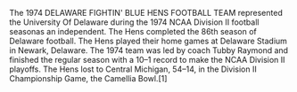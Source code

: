 The 1974 DELAWARE FIGHTIN' BLUE HENS FOOTBALL TEAM represented the University Of Delaware during the 1974 NCAA Division II football seasonas an independent. The Hens completed the 86th season of Delaware football. The Hens played their home games at Delaware Stadium in Newark, Delaware. The 1974 team was led by coach Tubby Raymond and finished the regular season with a 10–1 record to make the NCAA Division II playoffs. The Hens lost to Central Michigan, 54–14, in the Division II Championship Game, the Camellia Bowl.[1]
